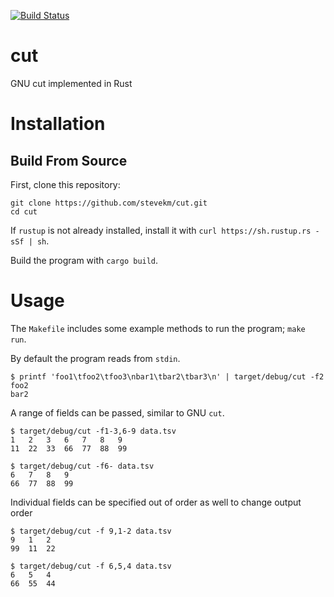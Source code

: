[![Build Status](https://travis-ci.org/stevekm/cut.svg?branch=master)](https://travis-ci.org/stevekm/cut)
# cut

GNU cut implemented in Rust

# Installation

## Build From Source

First, clone this repository:

```
git clone https://github.com/stevekm/cut.git
cd cut
```

If `rustup` is not already installed, install it with `curl https://sh.rustup.rs -sSf | sh`.

Build the program with `cargo build`.

# Usage

The `Makefile` includes some example methods to run the program; `make run`.

By default the program reads from `stdin`.

```
$ printf 'foo1\tfoo2\tfoo3\nbar1\tbar2\tbar3\n' | target/debug/cut -f2
foo2
bar2
```

A range of fields can be passed, similar to GNU `cut`.

```
$ target/debug/cut -f1-3,6-9 data.tsv
1	2	3	6	7	8	9
11	22	33	66	77	88	99

$ target/debug/cut -f6- data.tsv
6	7	8	9
66	77	88	99
```

Individual fields can be specified out of order as well to change output order

```
$ target/debug/cut -f 9,1-2 data.tsv
9	1	2
99	11	22

$ target/debug/cut -f 6,5,4 data.tsv
6	5	4
66	55	44
```

